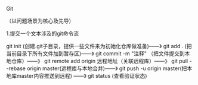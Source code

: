 Git

（以问题场景为核心及先导）

1.提交一个文本涉及的git命令流

git init  (创建.git子目录，提供一些文件来为初始化仓库做准备)——》
		git add . (把当前目录下所有文件加到暂存区)——》
        git  commit -m "注释" （把文件提交到本地仓库）——》
		git  remote add origin  远程地址（关联远程库）——》
		git   pull  --rebase origin  master(远程库与本地合并)——》
		git   push  -u  origin master(把本地库master内容推送到远程) ——》
		git   status (查看验证状态)
